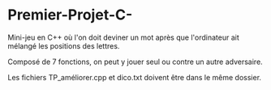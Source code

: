 # Premier-Projet-C-
Mini-jeu en C++ où l'on doit deviner un mot après que l'ordinateur ait mélangé les positions des lettres.

Composé de 7 fonctions, on peut y jouer seul ou contre un autre adversaire.

Les fichiers TP_améliorer.cpp et dico.txt doivent être dans le même dossier.



